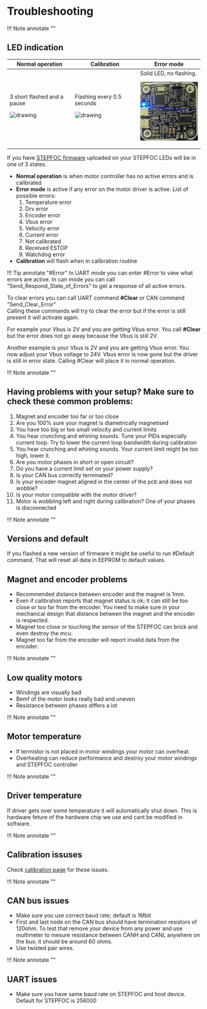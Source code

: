 # **Troubleshooting**

!!! Note annotate "" 

## **LED indication**
Normal operation | Calibration | Error mode 
---- | ---- | ----
3 short flashed and a pause <p align="left"> <img src="../assets/Normal.gif" alt="drawing" width="180"/> <br /> </p> | Flashing every 0.5 seconds <p align="left"> <img src="../assets/Calib.gif" alt="drawing" width="180"/> <br /> </p> | Solid LED, no flashing. <p align="left"> <img src="../assets/Error2.PNG" alt="drawing" width="180"/> <br /> </p>

If you have [STEPFOC firmware](https://github.com/PCrnjak/Spectral-Micro-BLDC-controller/tree/main/Spectral%20BLDC%20Firmware) uploaded on your STEPFOC LEDs will be in one of 3 states.

* **Normal operation** is when motor controller has no active errors and is calibrated
* **Error mode** is active if any error on the motor driver is active. List of possible errors:
    1. Temperature error
    2. Drv error
    3. Encoder error
    4. Vbus error
    5. Velocity error
    6. Current error
    7. Not calibrated 
    8. Received ESTOP
    9. Watchdog error
* **Calibration** will flash when in calibration routine

!!! Tip annotate "#Error" 
    In UART mode you can enter #Error to view what errors are active. In can mode you can call "Send_Respond_State_of_Errors" to get a response of all active errors.

To clear errors you can call UART command **#Clear** or CAN command "Send_Clear_Error"<br />
Calling these commands will try to clear the error but if the error is still present it will activate again. <br />

For example your Vbus is 2V and you are getting Vbus error. You call **#Clear** but the error does not go away because the Vbus is still 2V.<br />

Another example is your Vbus is 2V and you are getting Vbus error. You now adjust your Vbus voltage to 24V. Vbus error is now gone but the driver is still in error state. Calling #Clear will place it in normal operation.

!!! Note annotate "" 

## **Having problems with your setup? Make sure to check these common problems:**

1. Magnet and encoder too far or too close
2. Are you 100% sure your magnet is diametrically magnetised
3. You have too big or too small velocity and current limits
4. You hear crunching and whining sounds. Tune your PIDs especially current loop. Try to lower the current loop bandwidth during calibration
5. You hear crunching and whining sounds. Your current limit might be too high, lower it.
6. Are you motor phases in short or open circuit?
7. Do you have a current limit set on your power supply?
8. Is your CAN bus correctly terminated?
9. Is your encoder magnet aligned in the center of the pcb and does not wobble?
10. Is your motor compatible with the motor driver?
11. Motor is wobbling left and right during calibration? One of your phases is disconnected
 

!!! Note annotate "" 

## **Versions and default**

If you flashed a new version of firmware it might be useful to run #Default command. That will reset all data in EEPROM to default values.


## **Magnet and encoder problems**

* Recommended distance between encoder and the magnet is 1mm.
* Even if calibration reports that magnet status is ok; it can still be too close or too far from the encoder. You need to make sure in your mechanical design that distance between the magnet and the encoder is respected.
* Magnet too close or touching the sensor of the STEPFOC can brick and even destroy the mcu.
* Magnet too far from the encoder will report invalid data from the encoder. 

!!! Note annotate "" 

## **Low quality motors**

* Windings are visually bad
* Bemf of the motor looks really bad and uneven
* Resistance between phases differs a lot

!!! Note annotate "" 

## **Motor temperature**

* If termistor is not placed in motor windings your motor can overheat.
* Overheating can reduce performance and destroy your motor windings and STEPFOC controller

!!! Note annotate "" 


## **Driver temperature**

If driver gets over some temperature it will automatically shut down. This is hardware feture of the hardware chip we use and cant be modified in software. 

!!! Note annotate "" 

## **Calibration issuses**

Check [calibration page]() for these issues.

!!! Note annotate "" 

## **CAN bus issues**

* Make sure you use correct baud rate; default is 1Mbit
* First and last node on the CAN bus should have termination resistors of 120ohm. To test that remove your device from any power and use multimeter to mesure resistance between CANH and CANL anywhere on the bus; it should be around 60 ohms.
* Use twisted pair wires.

!!! Note annotate "" 

## **UART issues**

* Make sure you have same baud rate on STEPFOC and host device. Default for STEPFOC is 256000



